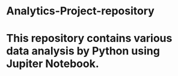 # Analytics-Project-repository
# This  repository contains various data analysis by Python using Jupiter Notebook. 
